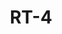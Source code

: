 ---
layout: 'zone'
categories: 
  - 'zones'
title: 'RT-4'
description: 'Residential Two-Flat, Townhouse and Multi-Unit District'
District_type_code: 'RT-4'
Old_zoning_ordinance_code: 'R4'
Zone_Type: '4'
Old_Description: '3 Flats and Townhouses'
Juan_Description: 'Two-flats, townhouses, low-density apartment buildings, single family homes.'
District_Title: 'Residential Two-Flat, Townhouse and Multi-Unit District'
Zoning_Code_Section: '17-2-0103'
Floor_Area_Ratio: '1.2'
Maximum_Building_Height: '38 ft for detached house. None for schools and churches.'
Lot_Area_per_Unit: '1000 sq ft/dwelling unit, 1000 sq ft/efficiency unit, 500 sq ft/SRO unit'
Front_Yard_Setback: '15ft, or 12% of lot depth, whichever is less. Alternatively, setback can be the average front yard depth of nearest 2 lots.'
Side_Setback: 'Townhouses: complicated as hell, see 17-2-0500. All other buildings: Combined width of side setbacks must equal 20% of lot width, and neither setback can be less than 2 feet or 8% of lot width (whichever is greater.) But no setback is required to be wider than 5 feet.'
Rear_Yard_Setback: 'For buildings with under 20 dwelling units, of which at least 33% are "accessible": 50 ft or 24% of lot depth, whichever is less. For other buildings: 50 ft or 30% of lot depth, whichever is less.'
Rear_Yard_Open_Space: '65 sq ft per dwelling unit, or 6.5% of the lot area, which ever is greater.'
On_Site_Open_Space: 'N/A'
---